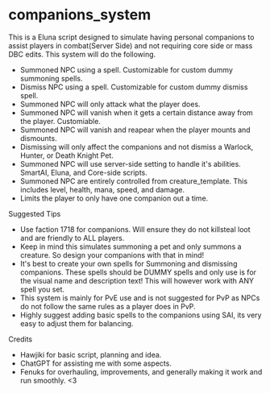 # companions_system

This is a Eluna script designed to simulate having personal companions to assist players in combat(Server Side) and not requiring core side or mass DBC edits. This system will do the following.
- Summoned NPC using a spell. Customizable for custom dummy summoning spells.
- Dismiss NPC using a spell. Customizable for custom dummy dismiss spell.
- Summoned NPC will only attack what the player does.
- Summoned NPC will vanish when it gets a certain distance away from the player. Customiable.
- Summoned NPC will vanish and reapear when the player mounts and dismounts.
- Dismissing will only affect the companions and not dismiss a Warlock, Hunter, or Death Knight Pet.
- Summoned NPC will use server-side setting to handle it's abilities. SmartAI, Eluna, and Core-side scripts.
- Summoned NPC are entirely controlled from creature_template. This includes level, health, mana, speed, and damage.
- Limits the player to only have one companion out a time.

Suggested Tips
- Use faction 1718 for companions. Will ensure they do not killsteal loot and are friendly to ALL players.
- Keep in mind this simulates summoning a pet and only summons a creature. So design your companions with that in mind!
- It's best to create your own spells for Summoning and dismissing companions. These spells should be DUMMY spells and only use is for the visual name and description text! This will however work with ANY spell you set.
- This system is mainly for PvE use and is not suggested for PvP as NPCs do not follow the same rules as a player does in PvP.
- Highly suggest adding basic spells to the companions using SAI, its very easy to adjust them for balancing.

Credits
- Hawjiki for basic script, planning and idea.
- ChatGPT for assisting me with some aspects.
- Fenuks for overhauling, improvements, and generally making it work and run smoothly. <3
